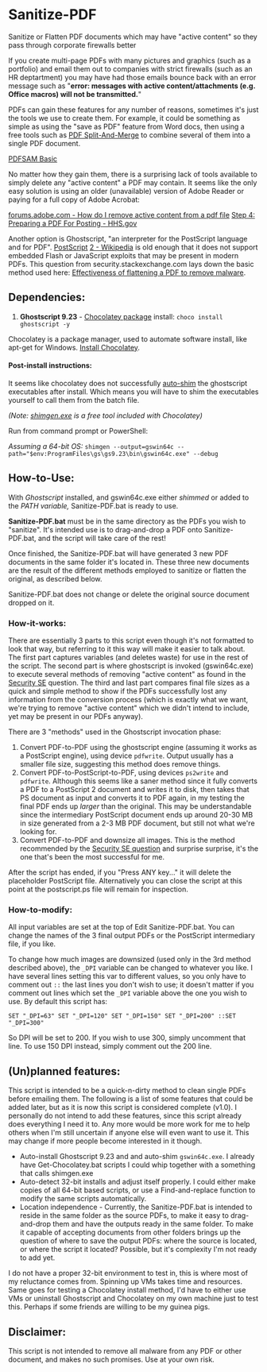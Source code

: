 # Sanitize-PDF
Sanitize or Flatten PDF documents which may have "active content" so they pass through corporate firewalls better

If you create multi-page PDFs with many pictures and graphics (such as a portfolio) and email them out to companies with strict firewalls (such as an HR deptartment) you may have had those emails bounce back with an error message such as "**error: messages with active content/attachments (e.g. Office macros) will not be transmitted.**"

PDFs can gain these features for any number of reasons, sometimes it's just the tools we use to create them. For example, it could be something as simple as using the "save as PDF" feature from Word docs, then using a free tools such as [PDF Split-And-Merge](https://pdfsam.org/download-pdfsam-basic/) to combine several of them into a single PDF document.

[PDFSAM Basic](https://pdfsam.org/download-pdfsam-basic/)

No matter how they gain them, there is a surprising lack of tools available to simply delete any "active content" a PDF may contain. It seems like the only easy solution is using an older (unavailable) version of Adobe Reader or paying for a full copy of Adobe Acrobat:

[forums.adobe.com - 
How do I remove active content from a pdf file](https://forums.adobe.com/thread/1644285)
[Step 4:  Preparing a PDF For Posting - HHS.gov](https://www.hhs.gov/web/section-508/making-files-accessible/create-accessible-pdfs/step-4/index.html)

Another option is Ghostscript, "an interpreter for the PostScript language and for PDF". [PostScript](https://www.adobe.com/products/postscript.html) [2 - Wikipedia](https://en.wikipedia.org/wiki/PostScript) is old enough that it does not support embedded Flash or JavaScript exploits that may be present in modern PDFs. This question from security.stackexchange.com lays down the basic method used here: [Effectiveness of flattening a PDF to remove malware](https://security.stackexchange.com/questions/103323/effectiveness-of-flattening-a-pdf-to-remove-malware).

## Dependencies:

 1. **Ghostscript 9.23** - [Chocolatey package](https://chocolatey.org/packages/Ghostscript) install: `choco install ghostscript -y`

Chocolatey is a package manager, used to automate software install, like apt-get for Windows. [Install Chocolatey](https://chocolatey.org/install).

#### Post-install instructions:

It seems like chocolatey does not successfully [auto-shim](https://github.com/chocolatey/choco/wiki/FeaturesShim) the ghostscript executables after install. Which means you will have to shim the executables yourself to call them from the batch file. 

*(Note: [shimgen.exe](https://chocolatey.org/docs/FeaturesShim) is a free tool included with Chocolatey)*

Run from command prompt or PowerShell:

*Assuming a 64-bit OS:* `shimgen --output=gswin64c --path="$env:ProgramFiles\gs\gs9.23\bin\gswin64c.exe" --debug`

## How-to-Use:

With *Ghostscript* installed, and gswin64c.exe either *shimmed* or added to the *PATH variable,* Sanitize-PDF.bat is ready to use. 

**Sanitize-PDF.bat** must be in the same directory as the PDFs you wish to "sanitize". It's intended use is to drag-and-drop a PDF onto Sanitize-PDF.bat, and the script will take care of the rest!

Once finished, the Sanitize-PDF.bat will have generated 3 new PDF documents in the same folder it's located in. These three new documents are the result of the different methods employed to sanitize or flatten the original, as described below.

Sanitize-PDF.bat does not change or delete the original source document dropped on it. 

### How-it-works:

There are essentially 3 parts to this script even though it's not formatted to look that way, but referring to it this way will make it easier to talk about. The first part captures variables (and deletes waste) for use in the rest of the script. The second part is where ghostscript is invoked (gswin64c.exe) to execute several methods of removing "active content" as found in the [Security SE](https://security.stackexchange.com/questions/103323/effectiveness-of-flattening-a-pdf-to-remove-malware) question. The third and last part compares final file sizes as a quick and simple method to show if the PDFs successfully lost any information from the conversion process (which is exactly what we want, we're trying to remove "active content" which we didn't intend to include, yet may be present in our PDFs anyway).

There are 3 "methods" used in the Ghostscript invocation phase:

1. Convert PDF-to-PDF using the ghostscript engine (assuming it works as a PostScript engine), using device `pdfwrite`. Output usually has a smaller file size, suggesting this method does remove things. 
2. Convert PDF-to-PostScript-to-PDF, using devices `ps2write` and `pdfwrite`. Although this seems like a saner method since it fully converts a PDF to a PostScript 2 document and writes it to disk, then takes that PS document as input and converts it to PDF again, in my testing the final PDF ends up *larger* than the original. This may be understandable since the intermediary PostScript document ends up around 20-30 MB in size generated from a 2-3 MB PDF document, but still not what we're looking for. 
3. Convert PDF-to-PDF and downsize all images. This is the method recommended by the [Security SE question][1] and surprise surprise, it's the one that's been the most successful for me. 

After the script has ended, if you "Press ANY key..." it will delete the placeholder PostScript file. Alternatively you can close the script at this point at the postscript.ps file will remain for inspection.

### How-to-modify:

All input variables are set at the top of Edit Sanitize-PDF.bat. You can change the names of the 3 final output PDFs or the PostScript intermediary file, if you like.

To change how much images are downsized (used only in the 3rd method described above), the `_DPI` variable can be changed to whatever you like. I have several lines setting this var to different values, so you only have to comment out `::` the last lines you don't wish to use; it doesn't matter if you comment out lines which set the `_DPI` variable above the one you wish to use. By default this script has:

`SET "_DPI=63"
SET "_DPI=120"
SET "_DPI=150"
SET "_DPI=200"
::SET "_DPI=300"`

So DPI will be set to 200. If you wish to use 300, simply uncomment that line. To use 150 DPI instead, simply comment out the 200 line.

## (Un)planned features:

This script is intended to be a quick-n-dirty method to clean single PDFs before emailing them. The following is a list of some features that could be added later, but as it is now this script is considered complete (v1.0). I personally do not intend to add these features, since this script already does everything I need it to. Any more would be more work for me to help others when I'm still uncertain if anyone else will even want to use it. This may change if more people become interested in it though.

 - Auto-install Ghostscript 9.23 and and auto-shim `gswin64c.exe`. I already have Get-Chocolatey.bat scripts I could whip together with a something that calls shimgen.exe
 - Auto-detect 32-bit installs and adjust itself properly. I could either make copies of all 64-bit based scripts, or use a Find-and-replace function to modify the same scripts automatically.
 - Location independence - Currently, the Sanitize-PDF.bat is intended to reside in the same folder as the source PDFs, to make it easy to drag-and-drop them and have the outputs ready in the same folder. To make it capable of accepting documents from other folders brings up the question of where to save the output PDFs: where the source is located, or where the script it located? Possible, but it's complexity I'm not ready to add yet.
 
I do not have a proper 32-bit environment to test in, this is where most of my reluctance comes from. Spinning up VMs takes time and resources. Same goes for testing a Chocolatey install method, I'd have to either use VMs or uninstall Ghostscript and Chocolatey on my own machine just to test this. Perhaps if some friends are willing to be my guinea pigs. 

## Disclaimer:

This script is not intended to remove all malware from any PDF or other document, and makes no such promises. Use at your own risk.

[1]:(https://security.stackexchange.com/questions/103323/effectiveness-of-flattening-a-pdf-to-remove-malware)

